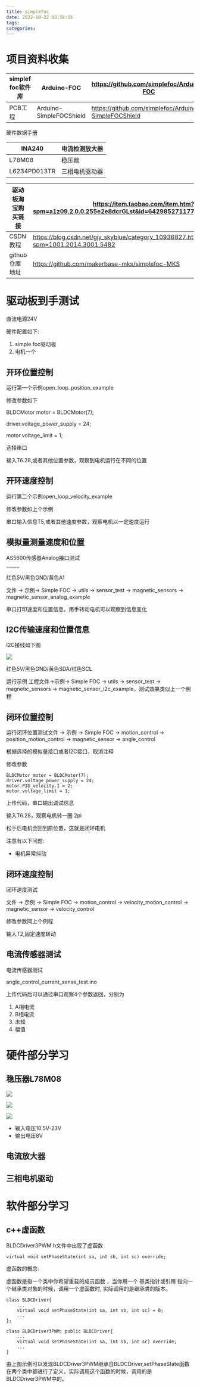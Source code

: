 ```yaml
---
title: simplefoc
date: 2022-10-22 08:58:55
tags:
categories:
---
```



# 项目资料收集

| simplef foc软件库 | Arduino-FOC             | https://github.com/simplefoc/Arduino-FOC             |
| ----------------- | ----------------------- | ---------------------------------------------------- |
| PCB工程           | Arduino-SimpleFOCShield | https://github.com/simplefoc/Arduino-SimpleFOCShield |

硬件数据手册

| INA240       | 电流检测放大器 |
| ------------ | -------------- |
| L78M08       | 稳压器         |
| L6234PD013TR | 三相电机驱动器 |



| 驱动板淘宝购买链接 | https://item.taobao.com/item.htm?spm=a1z09.2.0.0.255e2e8dcrGLst&id=642985271177&_u=h2p6t0m7c0b1 |
| ------------------ | ------------------------------------------------------------ |
| CSDN教程           | https://blog.csdn.net/gjy_skyblue/category_10936827.html?spm=1001.2014.3001.5482 |
| github仓库地址     | https://github.com/makerbase-mks/simplefoc-MKS               |

# 驱动板到手测试

直流电源24V

硬件配置如下:

1.  simple foc驱动板
2.  电机一个

## 开环位置控制

运行第一个示例open_loop_position_example

修改参数如下

BLDCMotor motor = BLDCMotor(7);

driver.voltage_power_supply = 24;

motor.voltage_limit = 1;

选择串口

输入T6.28,或者其他位置参数，观察到电机运行在不同的位置

## 开环速度控制

运行第二个示例open_loop_velocity_example

修改参数如上个示例

串口输入信息T5,或者其他速度参数，观察电机以一定速度运行

## 模拟量测量速度和位置

AS5600传感器Analog接口测试

<img src="https://cdn.jsdelivr.net/gh/czc13611858691/picgoRepo@master/20221022084518.jpg" alt="在这里插入图片描述" style="zoom:25%;" />

红色5V/黑色GND/黄色A1

文件 -> 示例-> Simple FOC -> utils -> sensor_test -> magnetic_sensors -> magnetic_sensor_analog_example

串口打印速度和位置信息，用手转动电机可以观察到信息变化

## I2C传输速度和位置信息

I2C接线如下图

<img src="https://cdn.jsdelivr.net/gh/czc13611858691/picgoRepo@master/20221022084737.jpg">

红色5V/黑色GND/黄色SDA/红色SCL

运行示例 工程文件->示例-> Simple FOC -> utils -> sensor_test -> magnetic_sensors -> magnetic_sensor_i2c_example，测试效果类似上一个例程



## 闭环位置控制

运行闭环位置测试文件 -> 示例 -> Simple FOC -> motion_control -> position_motion_control -> magnetic_sensor -> angle_control

根据选择的模拟量接口或者I2C接口，取消注释

修改参数

```
BLDCMotor motor = BLDCMotor(7);
driver.voltage_power_supply = 24;
motor.PID_velocity.I = 2;
motor.voltage_limit = 1;
```

上传代码，串口输出调试信息

输入T6.28，观察电机转一圈 2pi

松手后电机会回到原位置，这就是闭环电机

注意有以下问题:

-   电机异常抖动



## 闭环速度控制

闭环速度测试

文件 -> 示例 -> Simple FOC -> motion_control -> velocity_motion_control -> magnetic_sensor -> velocity_control

修改参数同上个例程

输入T2,固定速度转动

## 电流传感器测试

电流传感器测试

angle_control_current_sense_test.ino

上传代码后可以通过串口观察4个参数返回，分别为

1.  A相电流
2.  B相电流
3.  未知
4.  幅值

# 硬件部分学习

## 稳压器L78M08

<img src="https://cdn.jsdelivr.net/gh/czc13611858691/picgoRepo@master/20221022085011.png"/>

![](https://cdn.jsdelivr.net/gh/czc13611858691/picgoRepo@master/20221022085018.png)

![](https://cdn.jsdelivr.net/gh/czc13611858691/picgoRepo@master/20221022085025.png)

-   输入电压10.5V-23V
-   输出电压8V

## 电流放大器

## 三相电机驱动

# 软件部分学习

## c++虚函数

BLDCDriver3PWM.h文件中出现了虚函数

```
virtual void setPhaseState(int sa, int sb, int sc) override;
```

虚函数的概念:

虚函数是指一个类中你希望重载的成员函数 ，当你用一个  基类指针或引用  指向一个继承类对象的时候，调用一个虚函数时, 实际调用的是继承类的版本。

```
class BLDCDriver{
	...
	virtual void setPhaseState(int sa, int sb, int sc) = 0;
	...
};
```

```
class BLDCDriver3PWM: public BLDCDriver{
	...
	virtual void setPhaseState(int sa, int sb, int sc) override;
	...
}
```

由上图示例可以发现BLDCDriver3PWM继承自BLDCDriver,setPhaseState函数在两个类中都进行了定义，实际调用这个函数的时候，调用的是BLDCDriver3PWM中的。